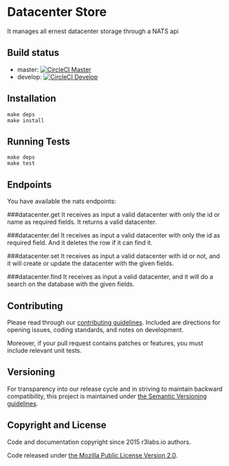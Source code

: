 # Datacenter Store

It manages all ernest datacenter storage through a NATS api

## Build status

* master:  [![CircleCI Master](https://circleci.com/gh/ernestio/datacenter-store/tree/master.svg?style=svg)](https://circleci.com/gh/ernestio/datacenter-store/tree/master)
* develop: [![CircleCI Develop](https://circleci.com/gh/ernestio/datacenter-store/tree/develop.svg?style=svg)](https://circleci.com/gh/ernestio/datacenter-store/tree/develop)

## Installation

```
make deps
make install
```

## Running Tests

```
make deps
make test
```

## Endpoints

You have available the nats endpoints:

###datacenter.get
It receives as input a valid datacenter with only the id or name as required fields. It returns a valid datacenter.

###datacenter.del
It receives as input a valid datacenter with only the id as required field. And it deletes the row if it can find it.

###datacenter.set
It receives as input a valid datacenter with id or not, and it will create or update the datacenter with the given fields.

###datacenter.find
It receives as input a valid datacenter, and it will do a search on the database with the given fields.

## Contributing

Please read through our
[contributing guidelines](CONTRIBUTING.md).
Included are directions for opening issues, coding standards, and notes on
development.

Moreover, if your pull request contains patches or features, you must include
relevant unit tests.

## Versioning

For transparency into our release cycle and in striving to maintain backward
compatibility, this project is maintained under [the Semantic Versioning guidelines](http://semver.org/). 

## Copyright and License

Code and documentation copyright since 2015 r3labs.io authors.

Code released under
[the Mozilla Public License Version 2.0](LICENSE).

